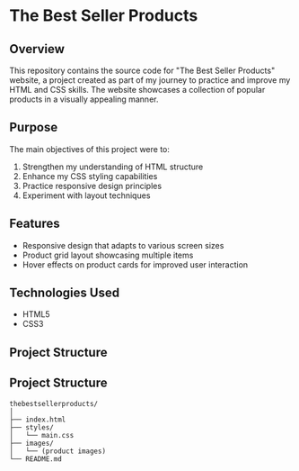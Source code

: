 # The Best Seller Products

## Overview

This repository contains the source code for "The Best Seller Products" website, a project created as part of my journey to practice and improve my HTML and CSS skills. The website showcases a collection of popular products in a visually appealing manner.

## Purpose

The main objectives of this project were to:

1. Strengthen my understanding of HTML structure
2. Enhance my CSS styling capabilities
3. Practice responsive design principles
4. Experiment with layout techniques

## Features

- Responsive design that adapts to various screen sizes
- Product grid layout showcasing multiple items
- Hover effects on product cards for improved user interaction


## Technologies Used

- HTML5
- CSS3

## Project Structure

## Project Structure

```plaintext
thebestsellerproducts/
│
├── index.html
├── styles/
│   └── main.css
├── images/
│   └── (product images)
└── README.md
